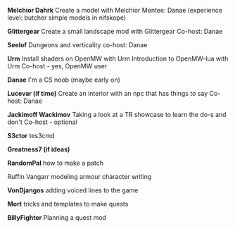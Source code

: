 **Melchior Dahrk**
	Create a model with Melchior
	Mentee: Danae (experience level: butcher simple models in nifskope)

**Glittergear**
	Create a small landscape mod with Glittergear
	Co-host: Danae

**Seelof**
	Dungeons and verticality
	co-host: Danae

**Urm**
	Install shaders on OpenMW with Urm
	Introduction to OpenMW-lua with Urm
	Co-host - yes, OpenMW user

**Danae**
	I'm a CS noob (maybe early on)

**Lucevar (if time)**
	Create an interior with an npc that has things to say
	Co-host: Danae

**Jackimoff Wackimov**
	Taking a look at a TR showcase to learn the do-s and don't
	Co-host - optional

**S3ctor**
	tes3cmd

**Greatness7 (if ideas)**

**RandomPal**
	how to make a patch

Ruffin Vangarr
	modeling armour
	character writing

**VonDjangos**
	adding voiced lines to the game

**Mort**
	tricks and templates to make quests

**BillyFighter**
	Planning a quest mod